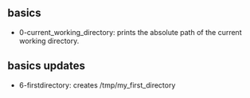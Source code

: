 ## basics
- 0-current_working_directory: prints the absolute path of the current working directory.
## basics updates
- 6-firstdirectory: creates /tmp/my_first_directory

